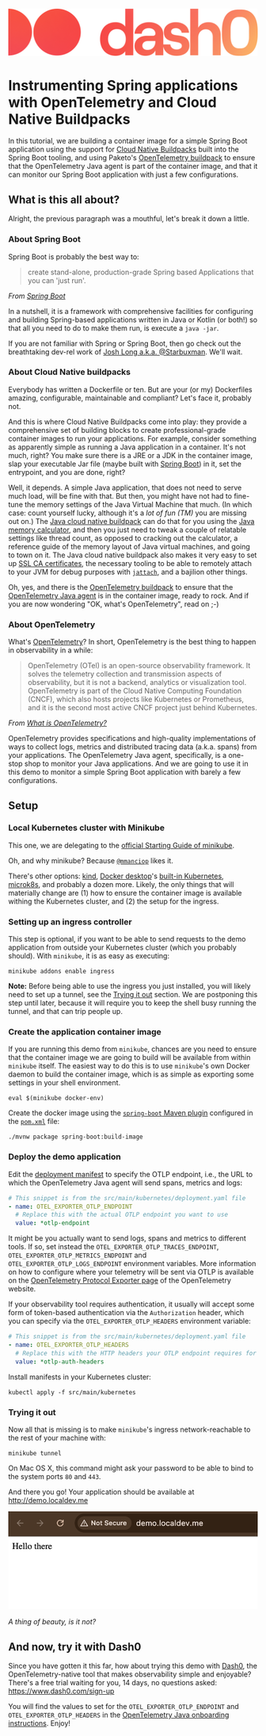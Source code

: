 ![This tutorial is courtesy of Dash0](./images/dash0-logo.png)

# Instrumenting Spring applications with OpenTelemetry and Cloud Native Buildpacks

In this tutorial, we are building a container image for a simple Spring Boot application using the support for [Cloud Native Buildpacks](https://buildpacks.io/) built into the Spring Boot tooling, and using Paketo's [OpenTelemetry buildpack](https://github.com/paketo-buildpacks/opentelemetry) to ensure that the OpenTelemetry Java agent is part of the container image, and that it can monitor our Spring Boot application with just a few configurations. 

## What is this all about?

Alright, the previous paragraph was a mouthful, let's break it down a little.

### About Spring Boot

Spring Boot is probably the best way to:

> create stand-alone, production-grade Spring based Applications that you can 'just run'.

_From [Spring Boot](https://spring.io/projects/spring-boot)_

In a nutshell, it is a framework with comprehensive facilities for configuring and building Spring-based applications written in Java or Kotlin (or both!) so that all you need to do to make them run, is execute a `java -jar`.

If you are not familiar with Spring or Spring Boot, then go check out the breathtaking dev-rel work of [Josh Long a.k.a. @Starbuxman](https://github.com/joshlong).
We'll wait.

### About Cloud Native buildpacks

Everybody has written a Dockerfile or ten.
But are your (or my) Dockerfiles amazing, configurable, maintainable and compliant?
Let's face it, probably not.

And this is where Cloud Native Buildpacks come into play: they provide a comprehensive set of building blocks to create professional-grade container images to run your applications.
For example, consider something as apparently simple as running a Java application in a container.
It's not much, right?
You make sure there is a JRE or a JDK in the container image, slap your executable Jar file (maybe built with [Spring Boot](#about-spring-boot)) in it, set the entrypoint, and you are done, right?

Well, it depends.
A simple Java application, that does not need to serve much load, will be fine with that.
But then, you might have not had to fine-tune the memory settings of the Java Virtual Machine that much.
(In which case: count yourself lucky, although it's a _lot of fun (TM)_ you are missing out on.)
The [Java cloud native buildpack](https://github.com/paketo-buildpacks/java) can do that for you using the [Java memory calculator](https://paketo.io/docs/reference/java-reference/#memory-calculator), and then you just need to tweak a couple of relatable settings like thread count, as opposed to cracking out the calculator, a reference guide of the memory layout of Java virtual machines, and going to town on it. 
The Java cloud native buildpack also makes it very easy to set up [SSL CA certificates](https://github.com/paketo-buildpacks/java?tab=readme-ov-file#:~:text=paketo%2Dbuildpacks/ca%2Dcertificates), the necessary tooling to be able to remotely attach to your JVM for debug purposes with [`jattach`](https://github.com/paketo-buildpacks/jattach), and a bajilion other things.

Oh, yes, and there is the [OpenTelemetry buildpack](https://github.com/paketo-buildpacks/opentelemetry) to ensure that the [OpenTelemetry Java agent](https://github.com/open-telemetry/opentelemetry-java-instrumentation) is in the container image, ready to rock.
And if you are now wondering "OK, what's OpenTelemetry", read on ;-)

### About OpenTelemetry

What's [OpenTelemetry](https://opentelemetry.io/)?
In short, OpenTelemetry is the best thing to happen in observability in a while:

> OpenTelemetry (OTel) is an open-source observability framework.
> It solves the telemetry collection and transmission aspects of observability, but it is not a backend, analytics or visualization tool.
> OpenTelemetry is part of the Cloud Native Computing Foundation (CNCF), which also hosts projects like Kubernetes or Prometheus, and it is the second most active CNCF project just behind Kubernetes.

_From [What is OpenTelemetry?](https://www.dash0.com/faq/what-is-opentelemetry)_

OpenTelemetry provides specifications and high-quality implementations of ways to collect logs, metrics and distributed tracing data (a.k.a. spans) from your applications.
The OpenTelemetry Java agent, specifically, is a one-stop shop to monitor your Java applications.
And we are going to use it in this demo to monitor a simple Spring Boot application with barely a few configurations.

## Setup

### Local Kubernetes cluster with Minikube

This one, we are delegating to the [official Starting Guide of minikube](https://minikube.sigs.k8s.io/docs/start).

Oh, and why minikube?
Because [`@mmanciop`](https://github.com/mmanciop) likes it.

There's other options: [kind](https://kind.sigs.k8s.io/), [Docker desktop](https://www.docker.com/products/docker-desktop/)'s [built-in Kubernetes](https://docs.docker.com/desktop/features/kubernetes/), [microk8s](https://microk8s.io/), and probably a dozen more.
Likely, the only things that will materially change are (1) how to ensure the container image is available withing the Kubernetes cluster, and (2) the setup for the ingress.

### Setting up an ingress controller

This step is optional, if you want to be able to send requests to the demo application from outside your Kubernetes cluster (which you probably should).
With `minikube`, it is as easy as executing:

```shell
minikube addons enable ingress
```

**Note:** Before being able to use the ingress you just installed, you will likely need to set up a tunnel, see the [Trying it out](#trying-it-out) section.
We are postponing this step until later, because it will require you to keep the shell busy running the tunnel, and that can trip people up.

### Create the application container image

If you are running this demo from `minikube`, chances are you need to ensure that the container image we are going to build will be available from within `minikube` itself.
The easiest way to do this is to use `minikube`'s own Docker daemon to build the container image, which is as simple as exporting some settings in your shell environment.

```shell
eval $(minikube docker-env)
```

Create the docker image using the [`spring-boot` Maven plugin](https://docs.spring.io/spring-boot/maven-plugin/index.html) configured in the [`pom.xml`](./pom.xml) file:

```shell
./mvnw package spring-boot:build-image
```

### Deploy the demo application

Edit the [deployment manifest](./src/main/kubernetes/deployment.yaml) to specify the OTLP endpoint, i.e., the URL to which the OpenTelemetry Java agent will send spans, metrics and logs:

```yaml
# This snippet is from the src/main/kubernetes/deployment.yaml file
- name: OTEL_EXPORTER_OTLP_ENDPOINT
  # Replace this with the actual OTLP endpoint you want to use
  value: *otlp-endpoint
```

It might be you actually want to send logs, spans and metrics to different tools.
If so, set instead the `OTEL_EXPORTER_OTLP_TRACES_ENDPOINT`, `OTEL_EXPORTER_OTLP_METRICS_ENDPOINT` and `OTEL_EXPORTER_OTLP_LOGS_ENDPOINT` environment variables.
More information on how to configure where your telemetry will be sent via OTLP is available on the [OpenTelemetry Protocol Exporter page](https://opentelemetry.io/docs/specs/otel/protocol/exporter/) of the OpenTelemetry website.

If your observability tool requires authentication, it usually will accept some form of token-based authentication via the `Authorization` header, which you can specify via the `OTEL_EXPORTER_OTLP_HEADERS` environment variable:

```yaml
# This snippet is from the src/main/kubernetes/deployment.yaml file
- name: OTEL_EXPORTER_OTLP_HEADERS
  # Replace this with the HTTP headers your OTLP endpoint requires for authorization
  value: *otlp-auth-headers
```

Install manifests in your Kubernetes cluster:

```shell
kubectl apply -f src/main/kubernetes
```

### Trying it out

Now all that is missing is to make `minikube`'s ingress network-reachable to the rest of your machine with:

```shell
minikube tunnel
```

On Mac OS X, this command might ask your password to be able to bind to the system ports `80` and `443`.

And there you go!
Your application should be available at http://demo.localdev.me

![The pinnacle of web design in all its glory](./images/demo-app.png)

_A thing of beauty, is it not?_

## And now, try it with Dash0

Since you have gotten it this far, how about trying this demo with [Dash0](https://www.dash0.com/), the OpenTelemetry-native tool that makes observability simple and enjoyable?
There's a free trial waiting for you, 14 days, no questions asked: https://www.dash0.com/sign-up

You will find the values to set for the `OTEL_EXPORTER_OTLP_ENDPOINT` and `OTEL_EXPORTER_OTLP_HEADERS` in the [OpenTelemetry Java onboarding instructions](https://app.dash0.com/onboarding/instructions/programming-languages/java).
Enjoy!
